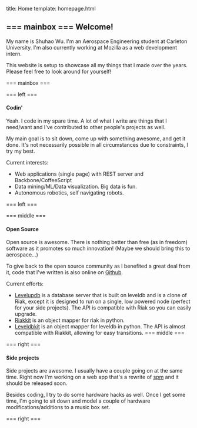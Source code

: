 title: Home
template: homepage.html

=== mainbox ===
Welcome!
--------
My name is Shuhao Wu. I'm an Aerospace Engineering student at Carleton
University. I'm also currently working at Mozilla as a web development intern.

This website is setup to showcase all my things that I made over the years.
Please feel free to look around for yourself!

=== mainbox ===

=== left ===
#### Codin' ####
Yeah. I code in my spare time. A lot of what I write are things that I
need/want and I've contributed to other people's projects as well.

My main goal is to sit down, come up with something awesome, and get it done.
It's not necessarily possible in all circumstances due to constraints, I try my
best.

Current interests:

 - Web applications (single page) with REST server and Backbone/CoffeeScript
 - Data mining/ML/Data visualization. Big data is fun.
 - Autonomous robotics, self navigating robots.

=== left ===

=== middle ===

#### Open Source ####
Open source is awesome. There is nothing better than free (as in freedom)
software as it promotes so much innovation! (Maybe we should bring this to
aerospace...)

To give back to the open source community as I benefited a great deal from it,
code that I've written is also online on [Github](https://github.com/shuhaowu).

Current efforts:

 - [Levelupdb](https://github.com/shuhaowu/levelupdb) is a database server that
   is built on leveldb and is a clone of Riak, except it is designed to run on
   a single, low powered node (perfect for your side projects). The API is
   compatible with Riak so you can easily upgrade.
 - [Riakkit](https://github.com/shuhaowu/riakkit) is an object mapper for riak
   in python.
 - [Leveldbkit](https://github.com/shuhaowu/leveldbkit) is an object mapper for
   leveldb in python. The API is almost compatible with Riakkit, allowing for
   easy transitions.
=== middle ===

=== right ===

#### Side projects ####
Side projects are awesome. I usually have a couple going on at the same time.
Right now I'm working on a web app that's a rewrite of 
[spm](https://github.com/shuhaowu/spm) and it should be released soon.

Besides coding, I try to do some hardware hacks as well. Once I get some time,
I'm going to sit down and model a couple of hardware modifications/additions
to a music box set.

=== right ===
